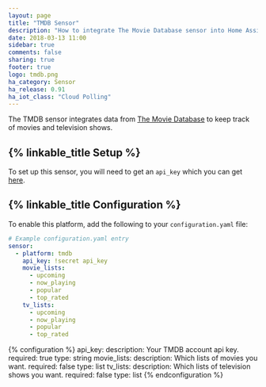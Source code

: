 ```yaml
---
layout: page
title: "TMDB Sensor"
description: "How to integrate The Movie Database sensor into Home Assistant."
date: 2018-03-13 11:00
sidebar: true
comments: false
sharing: true
footer: true
logo: tmdb.png
ha_category: Sensor
ha_release: 0.91
ha_iot_class: "Cloud Polling"
---
```


The TMDB sensor integrates data from [The Movie Database](https://www.themoviedb.org/) to keep track of movies and television shows.

## {% linkable_title Setup %}

To set up this sensor, you will need to get an `api_key` which you can get [here](https://www.themoviedb.org/documentation/api).

## {% linkable_title Configuration %}

To enable this platform, add the following to your `configuration.yaml` file:

```yaml
# Example configuration.yaml entry
sensor:
  - platform: tmdb
    api_key: !secret api_key
    movie_lists:
      - upcoming
      - now_playing
      - popular
      - top_rated
    tv_lists:
      - upcoming
      - now_playing
      - popular
      - top_rated
```

{% configuration %}
api_key:
  description: Your TMDB account api key.
  required: true
  type: string
movie_lists:
  description: Which lists of movies you want.
  required: false
  type: list
tv_lists:
  description: Which lists of television shows you want.
  required: false
  type: list
{% endconfiguration %}